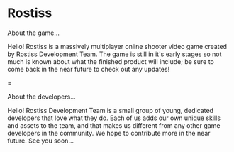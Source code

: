 # Rostiss
About the game...

Hello!  Rostiss is a massively multiplayer online shooter video game created by Rostiss Development Team.  The game is still in it's early stages so not much is known about what the finished product will include; be sure to come back in the near future to check out any updates!

=

About the developers...

Hello!  Rostiss Development Team is a small group of young, dedicated developers that love what they do.  Each of us adds our own unique skills and assets to the team, and that makes us different from any other game developers in the community.  We hope to contribute more in the near future.  See you soon...

